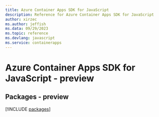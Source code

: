 ```yaml
---
title: Azure Container Apps SDK for JavaScript
description: Reference for Azure Container Apps SDK for JavaScript
author: xirzec
ms.author: jeffish
ms.data: 09/29/2023
ms.topic: reference
ms.devlang: javascript
ms.service: containerapps
---
```

# Azure Container Apps SDK for JavaScript - preview
## Packages - preview
[!INCLUDE [packages](container-apps-index.md)]